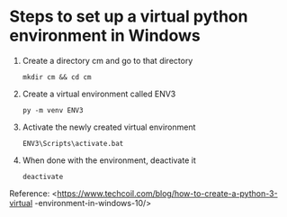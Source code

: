 # Steps to set up a virtual python environment in Windows

1. Create a directory cm and go to that directory

    ``mkdir cm && cd cm``

2. Create a virtual environment called ENV3

    ``py -m venv ENV3``

3. Activate the newly created virtual environment

    ``ENV3\Scripts\activate.bat``

4. When done with the environment, deactivate it

    ``deactivate``

Reference: <https://www.techcoil.com/blog/how-to-create-a-python-3-virtual
-environment-in-windows-10/>

